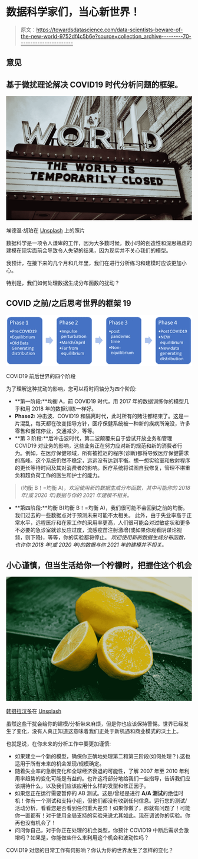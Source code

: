 # 数据科学家们，当心新世界！

> 原文：<https://towardsdatascience.com/data-scientists-beware-of-the-new-world-9752df4c5b6e?source=collection_archive---------70----------------------->

## 意见

## 基于微扰理论解决 COVID19 时代分析问题的框架。

![](img/80875f13caf445e9c29d13027aec2a18.png)

埃德温·胡珀在 [Unsplash](https://unsplash.com?utm_source=medium&utm_medium=referral) 上的照片

数据科学是一项令人谦卑的工作，因为大多数时候，数小时的创造性和深思熟虑的建模在现实面前会导致令人失望的结果，因为现实并不关心我们的模型。

我预计，在接下来的几个月和几年里，我们在进行分析练习和建模时应该更加小心。

特别是，我们如何处理数据生成分布函数的扰动？

## COVID 之前/之后思考世界的框架 19

![](img/5dc922aa69b2b352130a224dfae06edc.png)

COVID19 前后世界的四个阶段

为了理解这种扰动的影响，您可以将时间轴分为四个阶段:

*   **第一阶段:**均衡 A，前 COVID19 时代，用 2017 年的数据训练你的模型几乎和用 2018 年的数据训练一样好。
*   **Phase2:** 冲击波、COVID19 和隔离时代，此时所有的赌注都结束了。这是一片混乱，每天都在改变指导方针，医疗保健系统被一种新的疾病所淹没，许多零售和餐馆停业，交通减少，等等。
*   **第 3 阶段:**后冲击波时代，第二波颠覆来自于尝试开放业务和管理 COVID19 对业务的影响，这些业务正在努力应对新的规范和新的消费者行为。例如，在医疗保健领域，所有被推迟的程序(诊断)都将导致医疗保健需求的高峰。这个系统仍然不稳定，远远没有达到平衡。想一想实验室和放射程序的更长等待时间及其对消费者的影响。医疗系统将试图自我修复，管理不堪重负和超负荷工作的医生和护士的能力。

> (均衡 B！=均衡 A)，*欢迎使用新的数据生成分布函数，其中可能你的 2018 年(或 2020 年)数据与你的 2021 年建模不相关。*

*   **第四阶段:**均衡 B(均衡 B！=均衡 A)，我们很可能不会回到之前的均衡。我们过去的一些数据点对于预测未来可能不太相关。
    此外，由于失业率高于正常水平，远程医疗和在家工作的采用率更高，人们很可能会对过敏症状和更多不必要的急诊室就诊反应过度，流感疫苗注射激增(或如果你观看阴谋论视频，则下降)，等等，你的实验都将停止。
    *欢迎使用新的数据生成分布函数，也许你 2018 年(或 2020 年)的数据与你 2021 年的建模并不相关。*

## 小心谨慎，但当生活给你一个柠檬时，把握住这个机会

![](img/8fa8a74f4f05eee4e431737fe9b82347.png)

[韩摄拉汉多](https://unsplash.com/@blcksdz?utm_source=medium&utm_medium=referral)在 [Unsplash](https://unsplash.com?utm_source=medium&utm_medium=referral)

虽然这些干扰会给你的建模/分析带来麻烦，但是你也应该保持警惕。世界已经发生了变化，没有人真正知道这意味着我们正处于新机遇和商业模式的沃土上。

也就是说，在你未来的分析工作中要更加谨慎:

*   如果建立一个新的模型，确保你正确地处理第二和第三阶段(如何处理？).这也适用于所有未来的机会发现/规模确定。
*   随着失业率的急剧变化和全球经济衰退的可能性，了解 2007 年至 2010 年利用率趋势的变化可能是有益的。也许这将部分地给我们一些指导，告诉我们应该期待什么，以及我们应该应用什么样的发型和修正因子。
*   如果您正在运行需要暂停的 AB 测试。这是/曾经是进行 **A/A 测试**的绝佳时机！你有一个测试和支持小组，但他们都没有收到任何信息。运行您的测试/活动分析，看看您是否看到任何重大差异！如果你做了，那就有问题了！可能你一直都有！对于使用全局支持的实验来说尤其如此。现在调试你的实验。你再也没有机会了！
*   问问你自己，对于你正在处理的机会类型，你预计 COVID19 中断后需求会激增吗？如果是，你能做些什么来利用这个机会和波动性吗？

COVID19 对您的日常工作有何影响？你认为你的世界发生了怎样的变化？